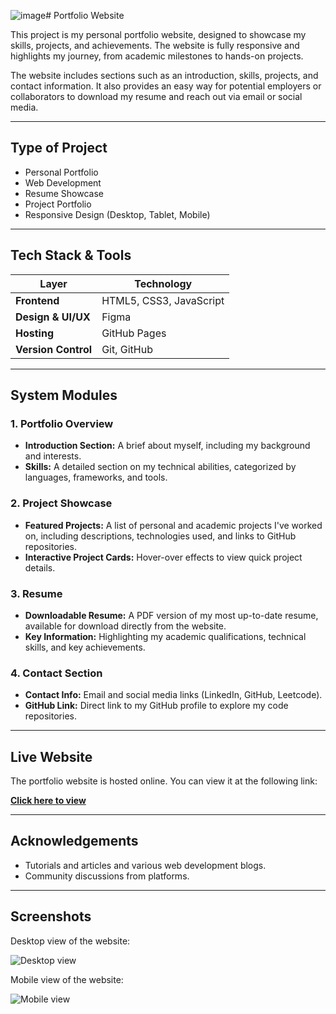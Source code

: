 ![image](https://github.com/user-attachments/assets/90990252-debd-486b-a833-c13351c675bc)# Portfolio Website

This project is my personal portfolio website, designed to showcase my skills, projects, and achievements. The website is fully responsive and highlights my journey, from academic milestones to hands-on projects.

The website includes sections such as an introduction, skills, projects, and contact information. It also provides an easy way for potential employers or collaborators to download my resume and reach out via email or social media.

---

## Type of Project
- Personal Portfolio
- Web Development
- Resume Showcase
- Project Portfolio
- Responsive Design (Desktop, Tablet, Mobile)

---

## Tech Stack & Tools

| Layer                     | Technology               |
|---------------------------|--------------------------|
| **Frontend**               | HTML5, CSS3, JavaScript  |
| **Design & UI/UX**         | Figma                    |
| **Hosting**                | GitHub Pages             |
| **Version Control**        | Git, GitHub              |

---

## System Modules

### 1. **Portfolio Overview**
   - **Introduction Section:** A brief about myself, including my background and interests.
   - **Skills:** A detailed section on my technical abilities, categorized by languages, frameworks, and tools.

### 2. **Project Showcase**
   - **Featured Projects:** A list of personal and academic projects I've worked on, including descriptions, technologies used, and links to GitHub repositories.
   - **Interactive Project Cards:** Hover-over effects to view quick project details.

### 3. **Resume**
   - **Downloadable Resume:** A PDF version of my most up-to-date resume, available for download directly from the website.
   - **Key Information:** Highlighting my academic qualifications, technical skills, and key achievements.

### 4. **Contact Section**
   - **Contact Info:** Email and social media links (LinkedIn, GitHub, Leetcode).
   - **GitHub Link:** Direct link to my GitHub profile to explore my code repositories.

---

## Live Website

The portfolio website is hosted online. You can view it at the following link:

[**Click here to view**](https://rakshna2002.github.io/Personal-Portfolio-Project/)

---

## Acknowledgements

- Tutorials and articles and various web development blogs.
- Community discussions from platforms.

---

## Screenshots

Desktop view of the website:

![Desktop view](https://github.com/user-attachments/assets/cf0a42c8-7389-4f97-9964-8bb3b0b7f23f)



Mobile view of the website:

![Mobile view](https://github.com/user-attachments/assets/4476e840-818e-44bf-b876-4eaa886cceab)


